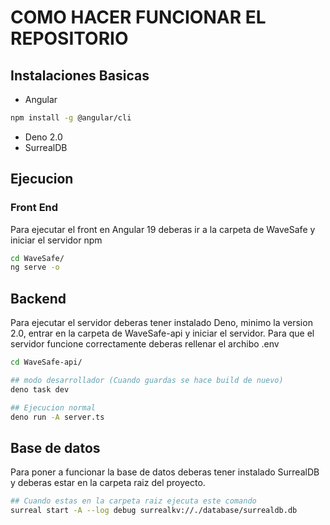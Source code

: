 # COMO HACER FUNCIONAR EL REPOSITORIO

## Instalaciones Basicas
- Angular
```bash
npm install -g @angular/cli
```

- Deno 2.0
- SurrealDB

## Ejecucion
### Front End

Para ejecutar el front en Angular 19 deberas ir a la carpeta de WaveSafe y iniciar el servidor npm

```bash
cd WaveSafe/
ng serve -o
```
## Backend
Para ejecutar el servidor deberas tener instalado Deno, minimo la version 2.0, entrar en la carpeta de WaveSafe-api y iniciar el servidor.
Para que el servidor funcione correctamente deberas rellenar el archibo .env
```bash
cd WaveSafe-api/

## modo desarrollador (Cuando guardas se hace build de nuevo)
deno task dev

## Ejecucion normal
deno run -A server.ts
```

## Base de datos
Para poner a funcionar la base de datos deberas tener instalado SurrealDB y deberas estar en la carpeta raiz del proyecto.

```bash
## Cuando estas en la carpeta raiz ejecuta este comando
surreal start -A --log debug surrealkv://./database/surrealdb.db
```